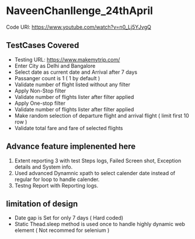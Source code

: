 # NaveenChanllenge_24thApril
Code URl: https://www.youtube.com/watch?v=n0_Lj5YJvgQ

## TestCases Covered
* Testing URL: https://www.makemytrip.com/
* Enter City as Delhi and Bangalore
* Select date as current date and Arrival after 7 days
* Passanger count is 1 ( 1 by default )
* Validate number of flight listed without any filter
* Apply Non-Stop filter
* Validate number of flights lister after filter applied
* Apply One-stop filter
* Validate number of flights lister after filter applied
* Make random selection of departure flight and arrival flight ( limit first 10 row )
* Validate total fare and fare of selected flights

## Advance feature implenented here
1. Extent reporting 3 with test Steps logs, Failed Screen shot, Exception details and System info.
2. Used advanced Dynamnic xpath to select calender date instead of regular for loop to handle calender. 
3. Testng Report with Reporting logs. 

## limitation of design
* Date gap is Set for only 7 days ( Hard coded)
* Static Thead.sleep method is used once to handle highly dynamic web element ( Not recommed for selenium )


